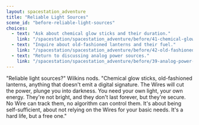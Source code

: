 ```yaml
---
layout: spacestation_adventure
title: "Reliable Light Sources"
scene_id: "before-reliable-light-sources"
choices:
  - text: "Ask about chemical glow sticks and their duration."
    link: "/spacestation/spacestation_adventure/before/41-chemical-glow-sticks"
  - text: "Inquire about old-fashioned lanterns and their fuel."
    link: "/spacestation/spacestation_adventure/before/42-old-fashioned-lanterns"
  - text: "Return to discussing analog power sources."
    link: "/spacestation/spacestation_adventure/before/39-analog-power-sources"
---
```


"Reliable light sources?" Wilkins nods. "Chemical glow sticks, old-fashioned lanterns, anything that doesn't emit a digital signature. The Wires will cut the power, plunge you into darkness. You need your own light, your own energy. They're not bright, and they don't last forever, but they're secure. No Wire can track them, no algorithm can control them. It's about being self-sufficient, about not relying on the Wires for your basic needs. It's a hard life, but a free one."
